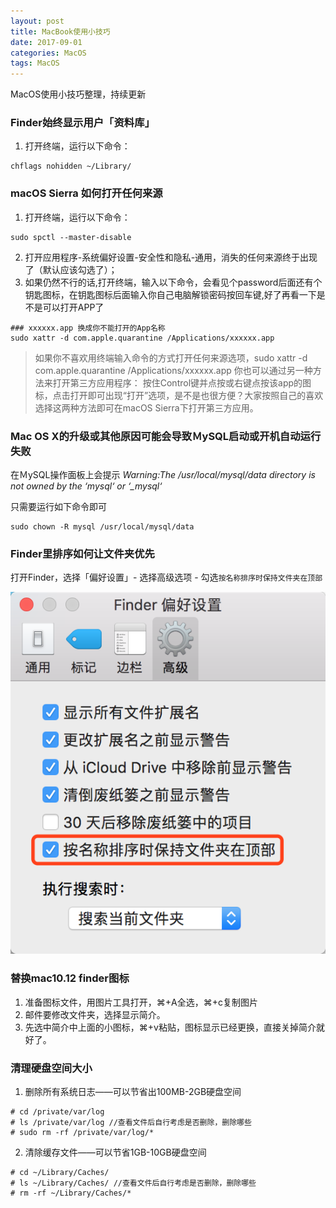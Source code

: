 ```yaml
---
layout: post
title: MacBook使用小技巧
date: 2017-09-01
categories: MacOS
tags: MacOS
---
```

MacOS使用小技巧整理，持续更新

### Finder始终显示用户「资料库」

1. 打开终端，运行以下命令：

```
chflags nohidden ~/Library/
```

### macOS Sierra 如何打开任何来源

1. 打开终端，运行以下命令：

```
sudo spctl --master-disable
```

2. 打开应用程序-系统偏好设置-安全性和隐私-通用，消失的任何来源终于出现了（默认应该勾选了）；
3. 如果仍然不行的话,打开终端，输入以下命令，会看见个password后面还有个钥匙图标，在钥匙图标后面输入你自己电脑解锁密码按回车键,好了再看一下是不是可以打开APP了

```
### xxxxxx.app 换成你不能打开的App名称
sudo xattr -d com.apple.quarantine /Applications/xxxxxx.app
```

> 如果你不喜欢用终端输入命令的方式打开任何来源选项，sudo xattr -d com.apple.quarantine /Applications/xxxxxx.app
> 你也可以通过另一种方法来打开第三方应用程序： 按住Control键并点按或右键点按该app的图标，点击打开即可出现“打开”选项，是不是也很方便？大家按照自己的喜欢选择这两种方法即可在macOS Sierra下打开第三方应用。


### Mac OS X的升级或其他原因可能会导致ＭySQL启动或开机自动运行失败

在ＭySQL操作面板上会提示 *Warning:The /usr/local/mysql/data directory is not owned by the ‘mysql‘ or ‘_mysql‘*

只需要运行如下命令即可

```
sudo chown -R mysql /usr/local/mysql/data
```


### Finder里排序如何让文件夹优先

打开Finder，选择「偏好设置」- 选择高级选项 - 勾选`按名称排序时保持文件夹在顶部`

![](/images/posts/macos/finder_settings.png)


### 替换mac10.12 finder图标

1. 准备图标文件，用图片工具打开，⌘+A全选，⌘+c复制图片
2. 邮件要修改文件夹，选择显示简介。
3. 先选中简介中上面的小图标，⌘+v粘贴，图标显示已经更换，直接关掉简介就好了。

### 清理硬盘空间大小

1. 删除所有系统日志——可以节省出100MB-2GB硬盘空间

```
# cd /private/var/log 
# ls /private/var/log //查看文件后自行考虑是否删除，删除哪些
# sudo rm -rf /private/var/log/*
```

2. 清除缓存文件——可以节省1GB-10GB硬盘空间

```
# cd ~/Library/Caches/
# ls ~/Library/Caches/ //查看文件后自行考虑是否删除，删除哪些
# rm -rf ~/Library/Caches/*
```

